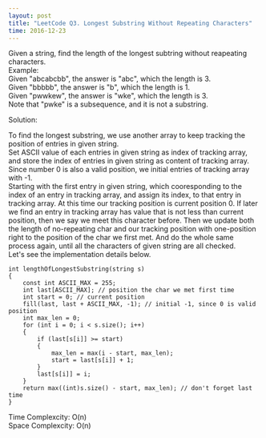 ```yaml
---
layout: post
title: "LeetCode Q3. Longest Substring Without Repeating Characters"
time: 2016-12-23
---
```

Given a string, find the length of the longest subtring without reapeating characters.                          
Example:                                
Given "abcabcbb", the answer is "abc", which the length is 3.                                   
Given "bbbbb", the answer is "b", which the length is 1.                                    
Given "pwwkew", the answer is "wke", which the length is 3.                                 
Note that "pwke" is a subsequence, and it is not a substring.                                       

Solution:

To find the longest substring, we use another array to keep tracking the position of entries in given string.               
Set ASCII value of each entries in given string as index of tracking array, and store the index of entries in given string as content of tracking array. Since number 0 is also a valid position, we initial entries of tracking array with -1.             
Starting with the first entry in given string, which cooresponding to the index of an entry in tracking array, and assign its index, to that entry in tracking array. At this time our tracking position is current position 0. If later we find an entry in tracking array has value that is not less than current position, then we say we meet this character before. Then we update both the length of no-repeating char and our tracking position with one-position right to the position of the char we first met. And do the whole same process again, until all the characters of given string are all checked.                     
Let's see the implementation details below.

    int lengthOfLongestSubstring(string s) 
    {
        const int ASCII_MAX = 255;
        int last[ASCII_MAX]; // position the char we met first time
        int start = 0; // current position
        fill(last, last + ASCII_MAX, -1); // initial -1, since 0 is valid position
        int max_len = 0;
        for (int i = 0; i < s.size(); i++) 
        {
            if (last[s[i]] >= start) 
            {
                max_len = max(i - start, max_len);
                start = last[s[i]] + 1;
            }
            last[s[i]] = i;
        }
        return max((int)s.size() - start, max_len); // don't forget last time
    }

Time Complexcity:   O(n)                                
Space Complexcity:  O(n)

